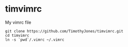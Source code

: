 timvimrc
========

My vimrc file

```
git clone https://github.com/TimothyJones/timvimrc.git
cd timvimrc
ln -s `pwd`/.vimrc ~/.vimrc
```
